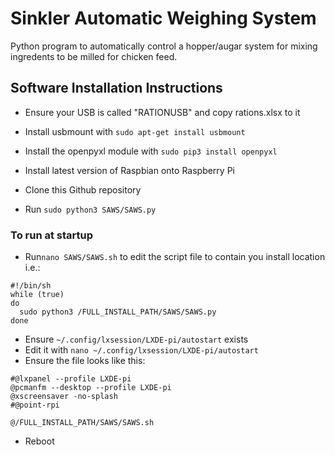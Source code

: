 # Sinkler Automatic Weighing System
Python program to automatically control a hopper/augar system for mixing ingredents to be milled for chicken feed.

## Software Installation Instructions
* Ensure your USB is called "RATIONUSB" and copy rations.xlsx to it
* Install usbmount with ```sudo apt-get install usbmount```
* Install the openpyxl module with ```sudo pip3 install openpyxl```


* Install latest version of Raspbian onto Raspberry Pi
* Clone this Github repository
* Run ```sudo python3 SAWS/SAWS.py```

### To run at startup
* Run```nano SAWS/SAWS.sh``` to edit the script file to contain you install location i.e.:
```
#!/bin/sh
while (true)
do
  sudo python3 /FULL_INSTALL_PATH/SAWS/SAWS.py
done
```
* Ensure ```~/.config/lxsession/LXDE-pi/autostart``` exists
* Edit it with ```nano ~/.config/lxsession/LXDE-pi/autostart``` 
* Ensure the file looks like this:
```
#@lxpanel --profile LXDE-pi
@pcmanfm --desktop --profile LXDE-pi
@xscreensaver -no-splash
#@point-rpi

@/FULL_INSTALL_PATH/SAWS/SAWS.sh
```
* Reboot

